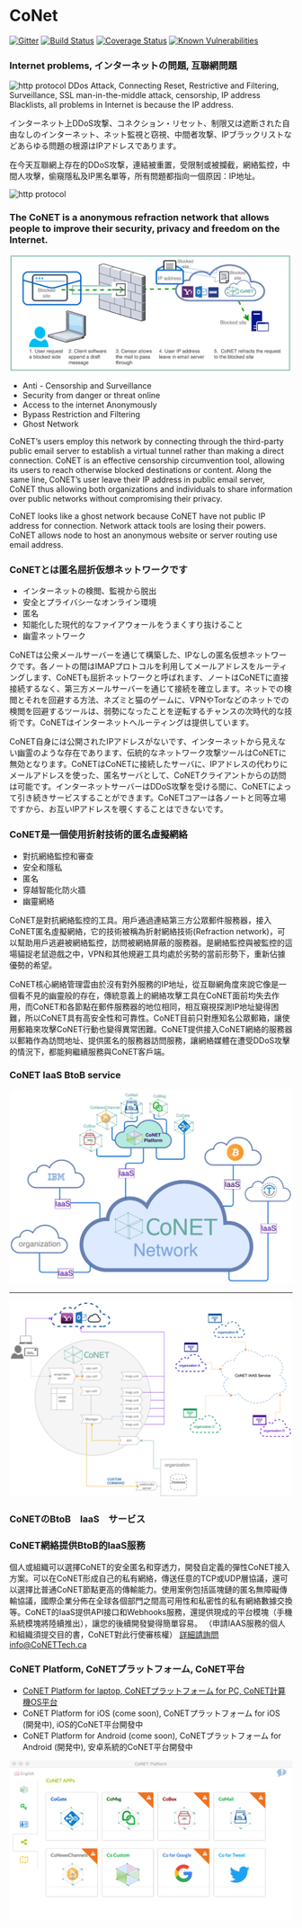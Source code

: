 # CoNet
[![Gitter](https://img.shields.io/badge/chat-on%20gitter-blue.svg)](https://gitter.im/QTGate/Lobby)
[![Build Status](https://travis-ci.org/QTGate/CoNET.svg?branch=master)](https://travis-ci.org/QTGate/CoNET)
[![Coverage Status](https://coveralls.io/repos/github/QTGate/CoNET/badge.svg)](https://coveralls.io/github/QTGate/CoNET)
[![Known Vulnerabilities](https://snyk.io/test/github/qtgate/conet/badge.svg)](https://snyk.io/test/github/qtgate/conet)

### Internet problems, インターネットの問題, 互聯網問題
![http protocol](/resources/ip_address.png?raw=true)
DDos Attack, Connecting Reset, Restrictive and Filtering, Surveillance, SSL man-in-the-middle attack, censorship, IP address Blacklists, all problems in Internet is because the IP address.

インターネット上DDoS攻撃、コネクション・リセット、制限又は遮断された自由なしのインターネット、ネット監視と窃視、中間者攻撃、IPブラックリストなどあらゆる問題の根源はIPアドレスであります。

在今天互聯網上存在的DDoS攻撃，連結被重置，受限制或被攔截，網絡監控，中間人攻擊，偷窺隱私及IP黑名單等，所有問題都指向一個原因：IP地址。

![http protocol](/resources/conet.png?raw=true)

### The CoNET is a anonymous refraction network that allows people to improve their security, privacy and freedom on the Internet.
![http protocol](/resources/CoNET_refraction1.png?raw=true)
- Anti - Censorship and Surveillance
- Security from danger or threat online
- Access to the internet Anonymously
- Bypass Restriction and Filtering
- Ghost Network

CoNET’s users employ this network by connecting through the third-party public email server to establish a virtual tunnel rather than making a direct connection. CoNET is an effective censorship circumvention tool, allowing its users to reach otherwise blocked destinations or content. Along the same line, CoNET’s user leave their IP address in public email server, CoNET thus allowing both organizations and individuals to share information over public networks without compromising their privacy.

CoNET looks like a ghost network because CoNET have not public IP address for connection. Network attack tools are losing their powers. CoNET allows node to host an anonymous website or server routing use email address.
### CoNETとは匿名屈折仮想ネットワークです
- インターネットの検閲、監視から脱出
- 安全とプライバシーなオンライン環境
- 匿名
- 知能化した現代的なファイアウォールをうまくすり抜けること
- 幽霊ネットワーク

CoNETは公衆メールサーバーを通じて構築した、IPなしの匿名仮想ネットワークです。各ノートの間はIMAPプロトコルを利用してメールアドレスをルーティングします、CoNETも屈折ネットワークと呼ばれます、ノートはCoNETに直接接続するなく、第三方メールサーバーを通じて接続を確立します。ネットでの検閲とそれを回避する方法、ネズミと猫のゲームに、VPNやTorなどのネットでの検閲を回避するツールは、弱勢になったことを逆転するチャンスの次時代的な技術です。CoNETはインターネットへルーティングは提供しています。

CoNET自身には公開されたIPアドレスがないです、インターネットから見えない幽霊のような存在であります、伝統的なネットワーク攻撃ツールはCoNETに無効となります。CoNETはCoNETに接続したサーバに、IPアドレスの代わりにメールアドレスを使った、匿名サーバとして、CoNETクライアントからの訪問は可能です。インターネットサーバーはDDoS攻撃を受ける間に、CoNETによって引き続きサービスすることができます。CoNETコアーは各ノートと同等立場ですから、お互いIPアドレスを覗くすることはできないです。

### CoNET是一個使用折射技術的匿名虛擬網絡
- 對抗網絡監控和審查
- 安全和隱私
- 匿名
- 穿越智能化防火牆
- 幽靈網絡

CoNET是對抗網絡監控的工具。用戶通過連結第三方公眾郵件服務器，接入CoNET匿名虛擬網絡，它的技術被稱為折射網絡技術(Refraction network)，可以幫助用戶逃避被網絡監控，訪問被網絡屏蔽的服務器。是網絡監控與被監控的這場貓捉老鼠遊戲之中，VPN和其他規避工具均處於劣勢的當前形勢下，重新佔據優勢的希望。

CoNET核心網絡管理雲由於沒有對外服務的IP地址，從互聯網角度來說它像是一個看不見的幽靈般的存在，傳統意義上的網絡攻擊工具在CoNET面前均失去作用，而CoNET和各節點在郵件服務器的地位相同，相互窺視探測IP地址變得困難，所以CoNET具有高安全性和可靠性。CoNET目前只對應知名公眾郵箱，讓使用郵箱來攻擊CoNET行動也變得異常困難。CoNET提供接入CoNET網絡的服務器以郵箱作為訪問地址、提供匿名的服務器訪問服務，讓網絡媒體在遭受DDoS攻擊的情況下，都能夠繼續服務與CoNET客戶端。
### CoNET IaaS BtoB service
![http protocol](/resources/coNETIaas1.png?raw=true)
***
![http protocol](/resources/iaas1.png?raw=true)
### CoNETのBtoB　IaaS　サービス

### CoNET網絡提供BtoB的IaaS服務
個人或組織可以選擇CoNET的安全匿名和穿透力，開發自定義的彈性CoNET接入方案。可以在CoNET形成自己的私有網絡，傳送任意的TCP或UDP層協議，還可以選擇比普通CoNET節點更高的傳輸能力。使用案例包括區塊鏈的匿名無障礙傳輸協議，國際企業分佈在全球各個部門之間高可用性和私密性的私有網絡數據交換等。CoNET的IaaS提供API接口和Webhooks服務，還提供現成的平台模塊（手機系統模塊將陸續推出），讓您的後續開發變得簡單容易。
（申請IAAS服務的個人和組織須提交目的書，CoNET對此行使審核權）
詳細請詢問info@CoNETTech.ca
### CoNET Platform, CoNETプラットフォーム, CoNET平台
- [CoNET Platform for laptop, CoNETプラットフォーム for PC, CoNET計算機OS平台](https://github.com/QTGate/QTGate-Desktop-Client)
- CoNET Platform for iOS (come soon), CoNETプラットフォーム for iOS (開発中), iOS的CoNET平台開發中
- CoNET Platform for Android (come soon), CoNETプラットフォーム for Android (開発中), 安卓系統的CoNET平台開發中

![http protocol](/resources/CoPlatform.png?raw=true)
